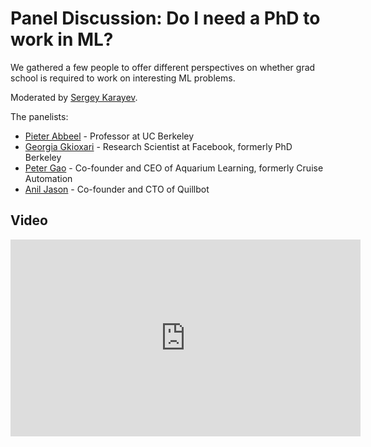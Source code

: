 # Panel Discussion: Do I need a PhD to work in ML?

We gathered a few people to offer different perspectives on whether grad school is required to work on interesting ML problems.

Moderated by [Sergey Karayev](https://sergeykarayev.com).

The panelists:

- [Pieter Abbeel](http://www.cs.berkeley.edu/~pabbeel/) - Professor at UC Berkeley
- [Georgia Gkioxari](https://gkioxari.github.io) - Research Scientist at Facebook, formerly PhD Berkeley
- [Peter Gao](https://www.linkedin.com/in/pgaooo/) - Co-founder and CEO of Aquarium Learning, formerly Cruise Automation
- [Anil Jason](https://www.linkedin.com/in/aniljason/) - Co-founder and CTO of Quillbot

## Video

<iframe width="560" height="315" src="https://www.youtube.com/embed/sTxL2lspnTU" frameborder="0" allow="accelerometer; autoplay; clipboard-write; encrypted-media; gyroscope; picture-in-picture" allowfullscreen></iframe>
